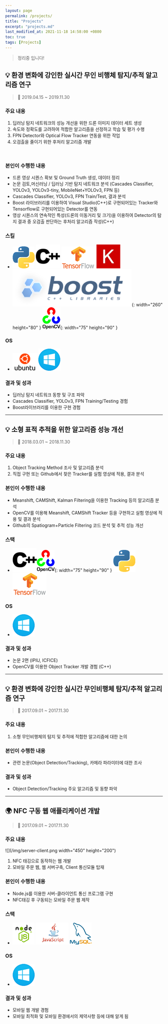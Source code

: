 ```yaml
---
layout: page
permalink: /projects/
title: "Projects"
excerpt: "projects.md"
last_modified_at: 2021-11-18 14:58:00 +0800
toc: true
tags: [Projects]
---
```

> 정리중 입니다!
<!-- &#128161; 전구 &#128198; 달력 &#127757; 지구 &#128204 고정핀 &#128200~1;상승,하락그래프 &#128202;히스토그램 &#128194; 폴더-->


## &#128161; 환경 변화에 강인한 실시간 무인 비행체 탐지/추적 알고리즘 연구
> &#128198; 2019.04.15 ~ 2019.11.30

### 주요 내용
1. 딥러닝 탐지 네트워크의 성능 개선을 위한 드론 이미지 데이터 세트 생성
2. 속도와 정확도를 고려하여 적합한 알고리즘을 선정하고 학습 및 평가 수행
3. FPN Detector와 Optical Flow Tracker 연동을 위한 작업
4. 오검출을 줄이기 위한 후처리 알고리즘 개발
<br>

### 본인이 수행한 내용
- 드론 영상 시퀀스 확보 및 Ground Truth 생성, 데이터 정리
- 논문 검토,머신러닝 / 딥러닝 기반 탐지 네트워크 분석 (Cascades Classifier, YOLOv3, YOLOv3-tiny, MobileNet+YOLOv3,  FPN 등)
- Cascades Classifier, YOLOv3, FPN Train/Test, 결과 분석
- Boost 라이브러리를 이용하여 Visual Studio(C++)로 구현되어있는 Tracker와 Tensorflow로 구현되어있는 Detector를 연동
- 영상 시퀀스의 연속적인 특성(드론의 이동거리 및 크기)을 이용하여 Detector의 탐지 결과 중 오검출 판단하는 후처리 알고리즘 작성(C++)

### 스킬
- ![Python](img/logos/python.png) ![C++](img/logos/cpp.png) ![Tensorflow](img/logos/tensorflow.png) ![Keras](img/logos/keras.jpg) ![Boost](img/logos/boost.png){: width="260" height="80" } ![OpenCV](img/logos/opencv.png){: width="75" height="90" }

### OS
- ![Ubuntu](img/logos/ubuntu.png) ![Windows](img/logos/windows.png)

### 결과 및 성과
- 딥러닝 탐지 네트워크 동향 및 구조 파악
- Cascades Classifier, YOLOv3, FPN Training/Testing 경험
- Boost라이브러리를 이용한 구현 경험

***

## &#128161; 소형 표적 추적을 위한 알고리즘 성능 개선
> &#128198; 2018.03.01 ~ 2018.11.30

### 주요 내용
1. Object Tracking Method 조사 및 알고리즘 분석
2. 직접 구현 또는 Github에서 찾은 Tracker를 실험 영상에 적용, 결과 분석

### 본인이 수행한 내용
- Meanshift, CAMShift, Kalman Filtering을 이용한 Tracking 등의 알고리즘 분석
- OpenCV를 이용해 Meanshift, CAMShift Tracker 등을 구현하고 실험 영상에 적용 및 결과 분석
- Github의 Spatiogram+Particle Filtering 코드 분석 및 추적 성능 개선

### 스택
- ![C++](img/logos/cpp.png)![OpenCV](img/logos/opencv.png){: width="75" height="90" } ![Python](img/logos/python.png) ![Tensorflow](img/logos/tensorflow.png)

### OS
- ![Windows](img/logos/windows.png)

### 결과 및 성과
- 논문 2편 (IPIU, ICFICE)
- OpenCV를 이용한 Object Tracker 개발 경험 (C++)



***


## &#128161; 환경 변화에 강인한 실시간 무인비행체 탐지/추적 알고리즘 연구
> &#128198; 2017.09.01 ~ 2017.11.30


### 주요 내용
1. 소형 무인비행체의 탐지 및 추적에 적합한 알고리즘에 대한 논의


### 본인이 수행한 내용
- 관련 논문(Object Detection/Tracking), 카메라 파라미터에 대한 조사


### 결과 및 성과
- Object Detection/Tracking 주요 알고리즘 및 동향 파악


***


## &#127757; NFC 구동 웹 애플리케이션 개발
> &#128198; 2017.09.01 ~ 2017.11.30

### 주요 내용
![](/img/server-client.png width="450" height="200")
1.  NFC 태깅으로 동작하는 웹 개발
2.  모바일 주문 웹, 웹 서버구축, Client 통신모듈 탑재

### 본인이 수행한 내용
- Node.js를 이용한 서버-클라이언트 통신 프로그램 구현
- NFC태깅 후 구동되는 모바일 주문 웹 제작

### 스택
- ![Node.js](img/logos/nodejs.png) ![JavaScript](img/logos/js.png) ![SQL](img/logos/mysql.png)

### OS
- ![Windows](img/logos/windows.png)

### 결과 및 성과
- 모바일 웹 개발 경험
- 모바일 최적화 및 모바일 환경에서의 제약사항 등에 대해 알게 됨
